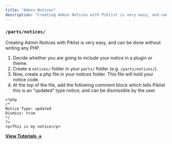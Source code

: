 ```yaml
---
title: "Admin Notices"
description: "Creating Admin Notices with Piklist is very easy, and can be done without writing any PHP."
---
```


### `/parts/notices/`


Creating Admin Notices with Piklist is very easy, and can be done without writing any PHP.

1. Decide whether you are going to include your notice in a plugin or theme.
1. Create a `notices/` folder in your `parts/` folder (e.g. `/parts/notices/`).
1. Now, create a php file in your notices folder. This file will hold your notice code.
1. At the top of the file, add the following comment block which tells Piklist this is an “updated” type notice, and can be dismissible by the user.

```
<?php
/*
Notice Type: updated
Dismiss: true
*/
?>
<p>This is my notice</p>
```

**[View Tutorials &rightarrow;](/tutorials/admin-notices/)**
